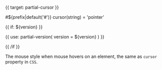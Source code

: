 
{{ target: partial-cursor }}

#${prefix|default('#')} cursor(string) = 'pointer'

<ExampleUIControlEnum options="auto,pointer,move" default="pointer" />

{{ if: ${version} }}

{{ use: partial-version(
    version = ${version}
) }}

{{ /if }}

The mouse style when mouse hovers on an element, the same as `cursor` property in `CSS`.

